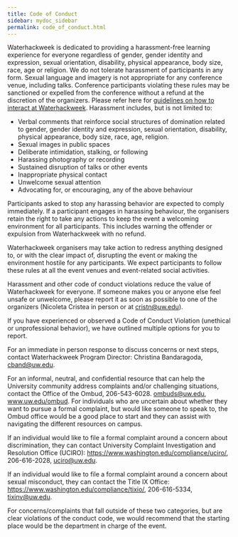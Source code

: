 ```yaml
---
title: Code of Conduct
sidebar: mydoc_sidebar
permalink: code_of_conduct.html
---
```


Waterhackweek is dedicated to providing a harassment-free learning experience for everyone regardless of gender, gender identity and expression, sexual orientation, disability, physical appearance, body size, race, age or religion. We do not tolerate harassment of participants in any form. Sexual language and imagery is not appropriate for any conference venue, including talks. Conference participants violating these rules may be sanctioned or expelled from the conference without a refund at the discretion of the organizers.
Please refer here for [guidelines on how to interact at Waterhackweek](Ways_to_interact_at_Waterhackweek_2019_FINAL.pdf).
Harassment includes, but is not limited to: 
* Verbal comments that reinforce social structures of domination related to gender, gender identity and expression, sexual orientation, disability, physical appearance, body size, race, age, religion.
* Sexual images in public spaces
* Deliberate intimidation, stalking, or following
* Harassing photography or recording
* Sustained disruption of talks or other events
* Inappropriate physical contact
* Unwelcome sexual attention
* Advocating for, or encouraging, any of the above behaviour

Participants asked to stop any harassing behavior are expected to comply immediately. If a participant engages in harassing behaviour, the organisers retain the right to take any actions to keep the event a welcoming environment for all participants. This includes warning the offender or expulsion from Waterhackweek with no refund.

Waterhackweek organisers may take action to redress anything designed to, or with the clear impact of, disrupting the event or making the environment hostile for any participants. We expect participants to follow these rules at all the event venues and event-related social activities.

Harassment and other code of conduct violations reduce the value of Waterhackweek for everyone. If someone makes you or anyone else feel unsafe or unwelcome, please report it as soon as possible to one of the organizers (Nicoleta Cristea in person or at <a href="mailto:cristn@uw.edu">cristn@uw.edu</a>). 

If you have experienced or observed a Code of Conduct Violation (unethical or unprofessional behavior), we have outlined multiple options for you to report.  
 
For an immediate in person response to discuss concerns or next steps, contact Waterhackweek Program Director: Christina Bandaragoda, cband@uw.edu.

For an  informal, neutral, and confidential resource  that can help the University community address complaints and/or challenging situations, contact the Office of the Ombud, 206-543-6028. ombuds@uw.edu, www.uw.edu/ombud.   For individuals who are uncertain about whether they want to pursue a formal complaint, but would like someone to speak to, the Ombud office would be a good place to start and they can assist with navigating the different resources on campus.

If an individual would like to file a formal complaint around a concern about discrimination, they can contact University Complaint Investigation and Resolution Office (UCIRO):       https://www.washington.edu/compliance/uciro/,    206-616-2028,   uciro@uw.edu.

If an individual would like to file a formal complaint around a concern about sexual misconduct, they can contact the Title IX Office:         https://www.washington.edu/compliance/tixio/,      206-616-5334,     tixinv@uw.edu.

For concerns/complaints that fall outside of these two categories, but are clear violations of the conduct code, we would recommend that the starting place would be the department in charge of the event.
